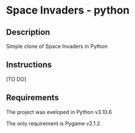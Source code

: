 # Space Invaders - python

## Description
Simple clone of Space Invaders in Python

## Instructions
[TO DO]

## Requirements
The project was eveloped in Python v3.10.6

The only requirement is Pygame v2.1.2

